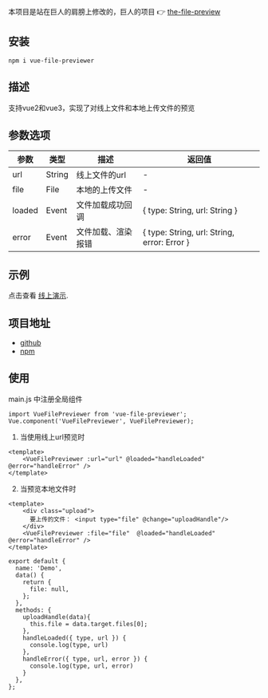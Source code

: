 本项目是站在巨人的肩膀上修改的，巨人的项目 👉 [the-file-preview](https://github.com/MOONCOM/the-file-preview)

## 安装
```
npm i vue-file-previewer
```

## 描述
支持vue2和vue3，实现了对线上文件和本地上传文件的预览

## 参数选项
| 参数    | 类型  | 描述 | 返回值 |
|-------|-----|----|-----|
| url   | String | 线上文件的url | - |
| file  | File | 本地的上传文件 | - |
| loaded | Event | 文件加载成功回调 | { type: String, url: String } |
| error | Event | 文件加载、渲染报错 | { type: String, url: String, error: Error } |

## 示例
点击查看 [线上演示](https://wanlinqiang.github.io/vue-file-previewer/demo/).

## 项目地址
- [github](https://github.com/wanlinqiang/vue-file-previewer)
- [npm](https://www.npmjs.com/package/vue-file-previewer)

## 使用
main.js 中注册全局组件
```
import VueFilePreviewer from 'vue-file-previewer';
Vue.component('VueFilePreviewer', VueFilePreviewer);
```
1. 当使用线上url预览时
```
<template>
    <VueFilePreviewer :url="url" @loaded="handleLoaded" @error="handleError" />
</template>
```
2. 当预览本地文件时
``` 
<template>
    <div class="upload">
      要上传的文件： <input type="file" @change="uploadHandle"/>
    </div>
    <VueFilePreviewer :file="file"  @loaded="handleLoaded" @error="handleError" />
</template>

export default {
  name: 'Demo',
  data() {
    return {
      file: null,
    };
  },
  methods: {
    uploadHandle(data){
      this.file = data.target.files[0];
    },
    handleLoaded({ type, url }) {
      console.log(type, url)
    },
    handleError({ type, url, error }) {
      console.log(type, url, error)
    }
  },
};
```




